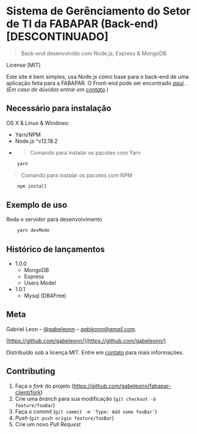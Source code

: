 # Sistema de Gerênciamento do Setor de TI da FABAPAR (Back-end) [DESCONTINUADO]

> Back-end desenvolvido com Node.js, Express & MongoDB

License [MIT]

Este site é bem simples, usa Node.js como base para o back-end de uma aplicação feita para a FABAPAR. O Front-end pode ser encontrado _[aqui][frontend]._ .(_Em caso de dúvidas entrar em [contato][contato]._)

## Necessário para instalação

OS X & Linux & Windows:

-   Yarn/NPM
-   Node.js ^v12.18.2
-   > Comando para instalar os pacotes com Yarn

```sh
    yarn
```

> Comando para instalar os pacotes com NPM

```sh
    npm install
```

## Exemplo de uso

Roda o servidor para desenvolvimento

```sh
    yarn devMode
```

## Histórico de lançamentos

-   1.0.0
    -   MongoDB
    -   Express
    -   Users Model
-   1.0.1
    -   Mysql (DB4Free)

## Meta

Gabriel Leon – [@gabeleonn](https://linkedin.com/in/gabeleonn) – _[gableonn@gmail.com][contato]._

[https://github.com/gabeleonn/](https://github.com/gabeleonn/)

Distribuído sob a licença MIT. Entre em [contato][contato] para mais informações.

## Contributing

1. Faça o _fork_ do projeto (<https://github.com/gabeleonn/fabapar-client/fork>)
2. Crie uma _branch_ para sua modificação (`git checkout -b feature/fooBar`)
3. Faça o _commit_ (`git commit -m 'Type: Add some fooBar'`)
4. _Push_ (`git push origin feature/fooBar`)
5. Crie um novo _Pull Request_

[contato]: mailto:gableonn@gmail.com
[react-app]: https://create-react-app.dev/docs/getting-started/
[frontend]: https://github.com/gabeleonn/fabapar-client/
